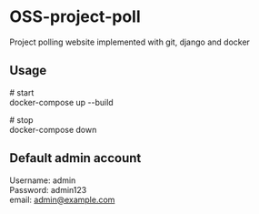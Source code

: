# OSS-project-poll
Project polling website implemented with git, django and docker

## Usage
\# start \
docker-compose up --build

\# stop \
docker-compose down


## Default admin account
Username: admin \
Password: admin123 \
email: admin@example.com 